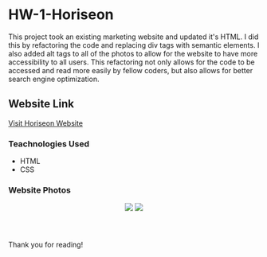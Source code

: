 # HW-1-Horiseon
<p>
This project took an existing marketing website and updated it's HTML. I did this by refactoring the code and replacing div tags with semantic elements. I also added alt tags to all of the photos to allow for the website to have more accessibility to all users. This refactoring not only allows for the code to be accessed and read more easily by fellow coders, but also allows for better search engine optimization.    
</p>

## Website Link
<p> <a href= "C:/Users/oad83/Desktop/upennbootcamp/HW-1-Horiseon/index.html" > Visit Horiseon Website </a> 
</p>

### Teachnologies Used
<ul>
   <li> HTML </li>
   <li> CSS </li>
</ul>

### Website Photos
<header>
    <img src= ".assets/images/horiseon1.png"/>
    <img src= ".assets/images/horiseon2.png"/>
</header>


<p> Thank you for reading! </p>